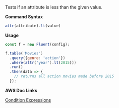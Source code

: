 Tests if an attribute is less than the given value.

**Command Syntax**

```javascript
attr(attribute).lt(value)
```

**Usage**

```javascript
const f = new Fluent(config);

f.table('Movies')
  .query({genre: 'action'})
  .where(attr('year').lt(2015)))
  .run()
  .then(data => {
    // returns all action movies made before 2015
  });
```

**AWS Doc Links**

[Condition Expressions](http://docs.aws.amazon.com/amazondynamodb/latest/developerguide/Expressions.SpecifyingConditions.html)